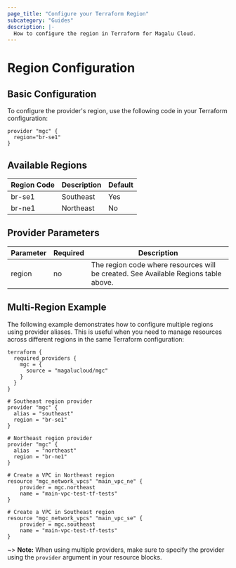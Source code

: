 ```yaml
---
page_title: "Configure your Terraform Region"
subcategory: "Guides"
description: |-
  How to configure the region in Terraform for Magalu Cloud.
---
```


# Region Configuration

## Basic Configuration

To configure the provider's region, use the following code in your Terraform configuration:

```hcl
provider "mgc" {
  region="br-se1"
}
```

## Available Regions

| Region Code | Description | Default |
| ----------- | ----------- | ------- |
| br-se1      | Southeast   | Yes     |
| br-ne1      | Northeast   | No      |

## Provider Parameters

| Parameter | Required | Description                                                                         |
| --------- | -------- | ----------------------------------------------------------------------------------- |
| region    | no       | The region code where resources will be created. See Available Regions table above. |

## Multi-Region Example

The following example demonstrates how to configure multiple regions using provider aliases. This is useful when you need to manage resources across different regions in the same Terraform configuration:

```hcl
terraform {
  required_providers {
    mgc = {
      source = "magalucloud/mgc"
    }
  }
}

# Southeast region provider
provider "mgc" {
  alias = "southeast"
  region = "br-se1"
}

# Northeast region provider
provider "mgc" {
  alias  = "northeast"
  region = "br-ne1"
}

# Create a VPC in Northeast region
resource "mgc_network_vpcs" "main_vpc_ne" {
    provider = mgc.northeast
    name = "main-vpc-test-tf-tests"
}

# Create a VPC in Southeast region
resource "mgc_network_vpcs" "main_vpc_se" {
    provider = mgc.southeast
    name = "main-vpc-test-tf-tests"
}
```

~> **Note:** When using multiple providers, make sure to specify the provider using the `provider` argument in your resource blocks.
